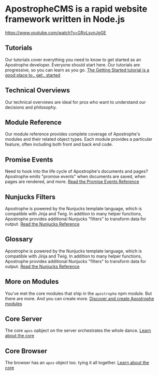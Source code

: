 # ApostropheCMS is a rapid website framework written in Node.js

https://www.youtube.com/watch?v=GRvLsvnJgGE

## Tutorials
Our tutorials cover everything you need to know to get started as an Apostrophe developer. Everyone should start here. Our tutorials are progressive, so you can learn as you go.
[The Getting Started tutorial is a good place to.. get.. started](tutorial-sets/getting-started/setting-up-your-environment.md)

## Technical Overviews
Our technical overviews are ideal for pros who want to understand our decisions and philosophy.

## Module Reference
Our module reference provides complete coverage of Apostrophe's modules and their related object types. Each module provides a particular feature, often including both front and back end code.

## Promise Events
Need to hook into the life cycle of Apostrophe's documents and pages? Apostrophe emits "promise events" when documents are saved, when pages are rendered, and more.
[Read the Promise Events Reference](events.md)

## Nunjucks Filters
Apostrophe is powered by the Nunjucks template language, which is compatible with Jinja and Twig. In addition to many helper functions, Apostrophe provides additional Nunjucks "filters" to transform data for output.
[Read the Nunjucks Reference](nunjucks-filters.md)

## Glossary
Apostrophe is powered by the Nunjucks template language, which is compatible with Jinja and Twig. In addition to many helper functions, Apostrophe provides additional Nunjucks "filters" to transform data for output.
[Read the Nunjucks Reference](nunjucks-filters.md)

## More on Modules
You've met the core modules that ship in the `apostrophe` npm module. But there are more. And you can create more.
[Discover and create Apostrophe modules](more-modules.md)

## Core Server
The core `apos` opbject on the server orchestrates the whole dance.
[Learn about the core](core-server.md)

## Core Browser
The browser has an `apos` object too. tying it all together.
[Learn about the core](core-browser.md)
